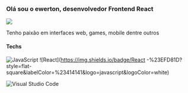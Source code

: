### Olá sou o ewerton, desenvolvedor Frontend React 

<a href="https://visitorbadge.io/status?path=https%3A%2F%2Fgithub.com%2Farthurgalanti"><img src="https://api.visitorbadge.io/api/combined?path=https%3A%2F%2Fgithub.com%2Farthurgalanti&label=Visitantes%20(HOJE%2FTotal)&labelColor=%235b187e&countColor=%235b187e&labelStyle=upper" /></a>

Tenho paixão em interfaces web, games, mobile dentre outros

#### Techs

![JavaScript](https://img.shields.io/badge/JavaScript-%23EFD81D?style=flat-square&labelColor=%23414141&logo=javascript&logoColor=white)
![React](https://img.shields.io/badge/React	-%23EFD81D?style=flat-square&labelColor=%23414141&logo=javascript&logoColor=white)


![Visual Studio Code](https://img.shields.io/badge/Visual%20Studio%20Code-%232D9EEA?style=flat-square&labelColor=%23414141&logo=visual-studio-code&logoColor=white)

